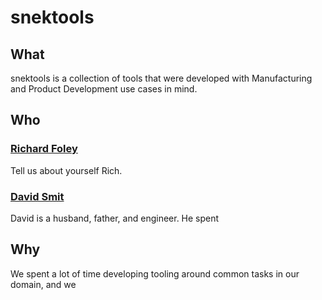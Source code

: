 # snektools
## What
snektools is a collection of tools that were developed with Manufacturing and Product Development use cases in mind. 
## Who
### [Richard Foley](https://www.github.com/RichardFoley)
Tell us about yourself Rich.
### [David Smit](https://www.github.com/ddsmit)
David is a husband, father, and engineer. He spent
## Why
We spent a lot of time developing tooling around common tasks in our domain, and we 
